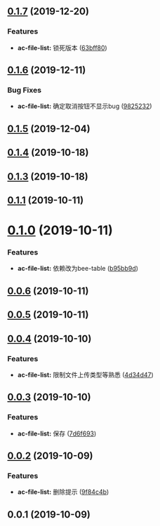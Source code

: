 <a name="0.1.7"></a>
## [0.1.7](https://github.com/tinper-bee/ac-file-list/compare/v0.1.6...v0.1.7) (2019-12-20)


### Features

* **ac-file-list:** 锁死版本 ([63bff80](https://github.com/tinper-bee/ac-file-list/commit/63bff80))



<a name="0.1.6"></a>
## [0.1.6](https://github.com/tinper-bee/ac-file-list/compare/v0.1.5...v0.1.6) (2019-12-11)


### Bug Fixes

* **ac-file-list:** 确定取消按钮不显示bug ([9825232](https://github.com/tinper-bee/ac-file-list/commit/9825232))



<a name="0.1.5"></a>
## [0.1.5](https://github.com/tinper-bee/ac-file-list/compare/v0.1.4...v0.1.5) (2019-12-04)



<a name="0.1.4"></a>
## [0.1.4](https://github.com/tinper-bee/ac-file-list/compare/v0.1.3...v0.1.4) (2019-10-18)



<a name="0.1.3"></a>
## [0.1.3](https://github.com/tinper-bee/ac-file-list/compare/v0.1.1...v0.1.3) (2019-10-18)



<a name="0.1.1"></a>
## [0.1.1](https://github.com/tinper-bee/ac-file-list/compare/v0.1.0...v0.1.1) (2019-10-11)



<a name="0.1.0"></a>
# [0.1.0](https://github.com/tinper-bee/ac-file-list/compare/v0.0.6...v0.1.0) (2019-10-11)


### Features

* **ac-file-list:** 依赖改为bee-table ([b95bb9d](https://github.com/tinper-bee/ac-file-list/commit/b95bb9d))



<a name="0.0.6"></a>
## [0.0.6](https://github.com/tinper-bee/ac-file-list/compare/v0.0.5...v0.0.6) (2019-10-11)



<a name="0.0.5"></a>
## [0.0.5](https://github.com/tinper-bee/ac-file-list/compare/v0.0.4...v0.0.5) (2019-10-11)



<a name="0.0.4"></a>
## [0.0.4](https://github.com/tinper-bee/ac-file-list/compare/v0.0.3...v0.0.4) (2019-10-10)


### Features

* **ac-file-list:** 限制文件上传类型等熟悉 ([4d34d47](https://github.com/tinper-bee/ac-file-list/commit/4d34d47))



<a name="0.0.3"></a>
## [0.0.3](https://github.com/tinper-bee/ac-file-list/compare/v0.0.2...v0.0.3) (2019-10-10)


### Features

* **ac-file-list:** 保存 ([7d6f693](https://github.com/tinper-bee/ac-file-list/commit/7d6f693))



<a name="0.0.2"></a>
## [0.0.2](https://github.com/tinper-bee/ac-file-list/compare/v0.0.1...v0.0.2) (2019-10-09)


### Features

* **ac-file-list:** 删除提示 ([9f84c4b](https://github.com/tinper-bee/ac-file-list/commit/9f84c4b))



<a name="0.0.1"></a>
## 0.0.1 (2019-10-09)



